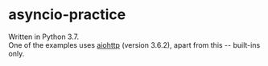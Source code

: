 # asyncio-practice

Written in Python 3.7.  
One of the examples uses [aiohttp](https://docs.aiohttp.org/en/stable/index.html)
 (version 3.6.2), apart from this -- built-ins only.
